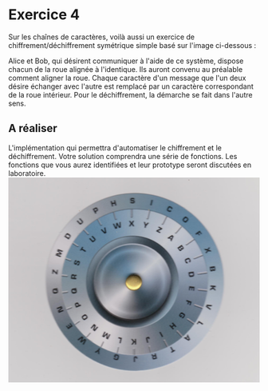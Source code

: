 # Exercice 4

Sur les chaînes de caractères, voilà aussi  un exercice de chiffrement/déchiffrement symétrique simple basé sur l'image ci-dessous : 

Alice et Bob, qui désirent communiquer à l'aide de ce système, dispose chacun de la roue alignée à l'identique.
Ils auront convenu au préalable comment aligner la roue.
Chaque  caractère d'un message que l'un deux désire échanger avec l'autre est remplacé par un caractère correspondant de la roue intérieur. 
Pour le déchiffrement, la démarche se fait dans l'autre sens.

## A réaliser

L'implémentation qui permettra d'automatiser le chiffrement et le déchiffrement. Votre solution comprendra une série de fonctions. 
Les fonctions que vous aurez identifiées et leur prototype seront discutées en laboratoire.
![Roue](images/roue.png)


